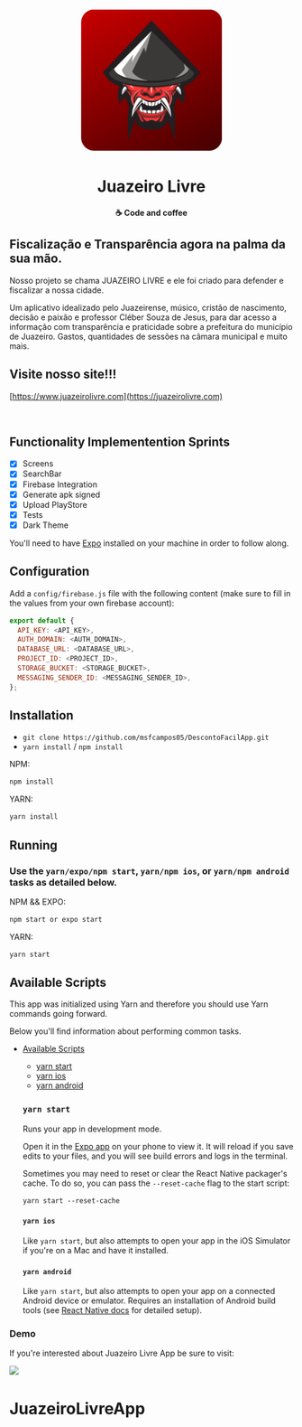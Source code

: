<h1 align="center">
    <img alt="Juazeiro Livre" title="#delicinha" src="assets/icon.png" width="250px" />
</h1>

<h1 align="center">
  Juazeiro Livre
</h1>

<h4 align="center">
  ☕ Code and coffee
</h4>

## Fiscalização e Transparência agora na palma da sua mão.

Nosso projeto se chama JUAZEIRO LIVRE e ele foi criado para defender e fiscalizar a nossa cidade. 

Um aplicativo idealizado pelo Juazeirense, músico, cristão de nascimento, decisão e paixão e professor Cléber Souza de Jesus, para dar acesso a informação com transparência e praticidade sobre a prefeitura do município de Juazeiro. Gastos, quantidades de sessões na câmara municipal e muito mais.

## Visite nosso site!!!
[https://www.juazeirolivre.com](https://juazeirolivre.com)

<p align="center">
    <img alt="" src="https://i.imgur.com/5hkfksa.gif" width="250">
    <img alt="" title="#delicinha" src="Screenshot_1594935494.png" width="250px" />
    <img alt="" title="#delicinha" src="Screenshot_1594935498.png" width="250px" />
    <img alt="" title="#delicinha" src="screenshots/Screenshot_1594728907.png" width="250px" />
    <img alt="" title="#delicinha" src="screenshots/Screenshot_1595623461.png" width="250px" />
    <img alt="" title="#delicinha" src="screenshots/Screenshot_1595623470.png" width="250px" />
    <img alt="" title="#delicinha" src="screenshots/IMG-20221003-WA0003.jpg" width="250px" />

</p>

## Functionality Implementention Sprints

- [x] Screens
- [x] SearchBar
- [x] Firebase Integration
- [x] Generate apk signed
- [x] Upload PlayStore
- [x] Tests
- [x] Dark Theme

You'll need to have [Expo](https://expo.io/learn) installed on your machine in order to follow along.

## Configuration
Add a `config/firebase.js` file with the following content (make sure to fill in the values from your own firebase account):

```js
export default {
  API_KEY: <API_KEY>,
  AUTH_DOMAIN: <AUTH_DOMAIN>,
  DATABASE_URL: <DATABASE_URL>,
  PROJECT_ID: <PROJECT_ID>,
  STORAGE_BUCKET: <STORAGE_BUCKET>,
  MESSAGING_SENDER_ID: <MESSAGING_SENDER_ID>,
};
```

## Installation

- `git clone https://github.com/msfcampos05/DescontoFacilApp.git`
- `yarn install` / `npm install`

NPM:

```sh
npm install
```

YARN:

```sh
yarn install
```


## Running

### Use the `yarn/expo/npm start`, `yarn/npm ios`, or `yarn/npm android` tasks as detailed below.
NPM && EXPO:

```sh
npm start or expo start
```

YARN:

```sh
yarn start
```
  ## Available Scripts

  This app was initialized using Yarn and therefore you should use Yarn commands going forward.

Below you'll find information about performing common tasks.

* [Available Scripts](#available-scripts)
  * [yarn start](#npm-start)
  * [yarn ios](#npm-run-ios)
  * [yarn android](#npm-run-android)

  ### `yarn start`

  Runs your app in development mode.

  Open it in the [Expo app](https://expo.io) on your phone to view it. It will reload if you save edits to your files, and you will see build errors and logs in the terminal.

  Sometimes you may need to reset or clear the React Native packager's cache. To do so, you can pass the `--reset-cache` flag to the start script:

  ```
  yarn start --reset-cache
  ```

  #### `yarn ios`

  Like `yarn start`, but also attempts to open your app in the iOS Simulator if you're on a Mac and have it installed.

  #### `yarn android`

  Like `yarn start`, but also attempts to open your app on a connected Android device or emulator. Requires an installation of Android build tools (see [React Native docs](https://facebook.github.io/react-native/docs/getting-started.html) for detailed setup).


### Demo 
If you're interested about Juazeiro Livre App be sure to visit:

<a href="https://play.google.com/store/apps/details?id=com.juazeirolivre.juazeirolivreapp"><img width="250px" src="https://play.google.com/intl/pt-BR/badges/static/images/badges/pt-br_badge_web_generic.png"></img></a>

# JuazeiroLivreApp
